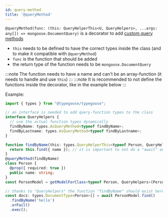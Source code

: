 ```yaml
---
id: query-method
title: '@queryMethod'
---
```


`@queryMethod(func: (this: QueryHelperThis<U, QueryHelpers>, ...args: any[]) => mongoose.DocumentQuery)` is a decorator to add [custom query methods](https://thecodebarbarian.com/mongoose-custom-query-methods)
- `this` needs to be defined to have the correct types inside the class (and to make it compatible with `@queryMethod`)
- `func` is the function that should be added
- the return type of the function needs to be `mongoose.DocumentQuery`

:::note
The function needs to have a name and can't be an array-function (it needs to handle and use `this`)
:::
:::note
It is recommended to not define the functions inside the decorator, like in the example below
:::

Example:

```ts
import { types } from "@typegoose/typegoose";

// an interface is needed to add query-function types to the class
interface QueryHelpers {
  // use the actual function types dynamically
  findByName: types.AsQueryMethod<typeof findByName>;
  findByLastname: types.AsQueryMethod<typeof findByLastname>;
}

function findByName(this: types.QueryHelperThis<typeof Person, QueryHelpers>, name: string) {
  return this.find({ name }); // it is important to not do a "await" and ".exec"
}
@queryMethod(findByName)
class Person {
  @prop({ required: true })
  public name: string;
}
const PersonModel = getModelForClass<typeof Person, QueryHelpers>(Person);

// thanks to "QueryHelpers" the function "findByName" should exist here and return the correct type
const docs: types.DocumentType<Person>[] = await PersonModel.find()
  .findByName('hello')
  .orFail()
  .exec();
```
